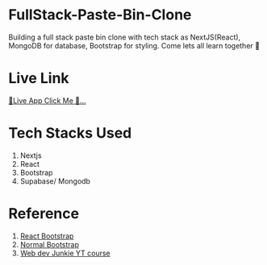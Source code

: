 # FullStack-Paste-Bin-Clone

Building a full stack paste bin clone with tech stack as NextJS(React), MongoDB for database, Bootstrap for styling. Come lets all learn together 👯

# Live Link

[🚀Live App Click Me 🚀...](https://vkpastebin.vercel.app/)

# Tech Stacks Used

1. Nextjs
2. React
3. Bootstrap
4. Supabase/ Mongodb

# Reference

1. [React Bootstrap](https://react-bootstrap.github.io/)
2. [Normal Bootstrap](https://getbootstrap.com/docs/5.0/layout/containers/)
3. [Web dev Junkie YT course](https://www.youtube.com/watch?v=6S52Oywgdlk)
